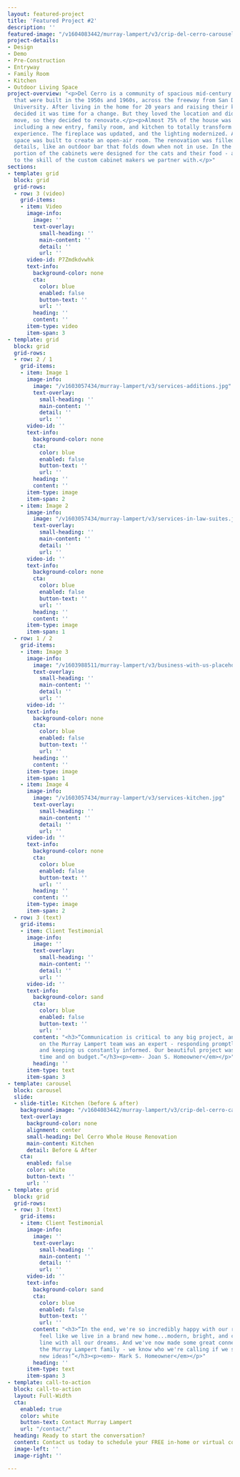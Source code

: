 ```yaml
---
layout: featured-project
title: 'Featured Project #2'
description: ''
featured-image: "/v1604083442/murray-lampert/v3/crip-del-cerro-carousel-placeholder_tiigb6.jpg"
project-details:
- Design
- Demo
- Pre-Construction
- Entryway
- Family Room
- Kitchen
- Outdoor Living Space
project-overview: "<p>Del Cerro is a community of spacious mid-century ranch homes
  that were built in the 1950s and 1960s, across the freeway from San Diego State
  University. After living in the home for 20 years and raising their kids, the owners
  decided it was time for a change. But they loved the location and didn't want to
  move, so they decided to renovate.</p><p>Almost 75% of the house was remodeled,
  including a new entry, family room, and kitchen to totally transform the living
  experience. The fireplace was updated, and the lighting modernized. An outdoor living
  space was built to create an open-air room. The renovation was filled with custom
  details, like an outdoor bar that folds down when not in use. In the kitchen, a
  portion of the cabinets were designed for the cats and their food - a testament
  to the skill of the custom cabinet makers we partner with.</p>"
sections:
- template: grid
  block: grid
  grid-rows:
  - row: 3 (video)
    grid-items:
    - item: Video
      image-info:
        image: ''
        text-overlay:
          small-heading: ''
          main-content: ''
          detail: ''
          url: ''
      video-id: P7Zmdkdvwhk
      text-info:
        background-color: none
        cta:
          color: blue
          enabled: false
          button-text: ''
          url: ''
        heading: ''
        content: ''
      item-type: video
      item-span: 3
- template: grid
  block: grid
  grid-rows:
  - row: 2 / 1
    grid-items:
    - item: Image 1
      image-info:
        image: "/v1603057434/murray-lampert/v3/services-additions.jpg"
        text-overlay:
          small-heading: ''
          main-content: ''
          detail: ''
          url: ''
      video-id: ''
      text-info:
        background-color: none
        cta:
          color: blue
          enabled: false
          button-text: ''
          url: ''
        heading: ''
        content: ''
      item-type: image
      item-span: 2
    - item: Image 2
      image-info:
        image: "/v1603057434/murray-lampert/v3/services-in-law-suites.jpg"
        text-overlay:
          small-heading: ''
          main-content: ''
          detail: ''
          url: ''
      video-id: ''
      text-info:
        background-color: none
        cta:
          color: blue
          enabled: false
          button-text: ''
          url: ''
        heading: ''
        content: ''
      item-type: image
      item-span: 1
  - row: 1 / 2
    grid-items:
    - item: Image 3
      image-info:
        image: "/v1603988511/murray-lampert/v3/business-with-us-placeholder.jpg"
        text-overlay:
          small-heading: ''
          main-content: ''
          detail: ''
          url: ''
      video-id: ''
      text-info:
        background-color: none
        cta:
          color: blue
          enabled: false
          button-text: ''
          url: ''
        heading: ''
        content: ''
      item-type: image
      item-span: 1
    - item: Image 4
      image-info:
        image: "/v1603057434/murray-lampert/v3/services-kitchen.jpg"
        text-overlay:
          small-heading: ''
          main-content: ''
          detail: ''
          url: ''
      video-id: ''
      text-info:
        background-color: none
        cta:
          color: blue
          enabled: false
          button-text: ''
          url: ''
        heading: ''
        content: ''
      item-type: image
      item-span: 2
  - row: 3 (text)
    grid-items:
    - item: Client Testimonial
      image-info:
        image: ''
        text-overlay:
          small-heading: ''
          main-content: ''
          detail: ''
          url: ''
      video-id: ''
      text-info:
        background-color: sand
        cta:
          color: blue
          enabled: false
          button-text: ''
          url: ''
        content: "<h3>“Communication is critical to any big project, and everyone
          on the Murray Lampert team was an expert - responding promptly to any questions
          and keeping us constantly informed. Our beautiful project was finished on
          time and on budget.”</h3><p><em>- Joan S. Homeowner</em></p>"
        heading: ''
      item-type: text
      item-span: 3
- template: carousel
  block: carousel
  slide:
  - slide-title: Kitchen (before & after)
    background-image: "/v1604083442/murray-lampert/v3/crip-del-cerro-carousel-placeholder_tiigb6.jpg"
    text-overlay:
      background-color: none
      alignment: center
      small-heading: Del Cerro Whole House Renovation
      main-content: Kitchen
      detail: Before & After
    cta:
      enabled: false
      color: white
      button-text: ''
      url: ''
- template: grid
  block: grid
  grid-rows:
  - row: 3 (text)
    grid-items:
    - item: Client Testimonial
      image-info:
        image: ''
        text-overlay:
          small-heading: ''
          main-content: ''
          detail: ''
          url: ''
      video-id: ''
      text-info:
        background-color: sand
        cta:
          color: blue
          enabled: false
          button-text: ''
          url: ''
        content: "<h3>“In the end, we're so incredibly happy with our remodel! We
          feel like we live in a brand new home...modern, bright, and completely in
          line with all our dreams. And we've now made some great connections with
          the Murray Lampert family - we know who we're calling if we start having
          new ideas!”</h3><p><em>- Mark S. Homeowner</em></p>"
        heading: ''
      item-type: text
      item-span: 3
- template: call-to-action
  block: call-to-action
  layout: Full-Width
  cta:
    enabled: true
    color: white
    button-text: Contact Murray Lampert
    url: "/contact/"
  heading: Ready to start the conversation?
  content: Contact us today to schedule your FREE in-home or virtual consultation.
  image-left: ''
  image-right: ''

---
```

